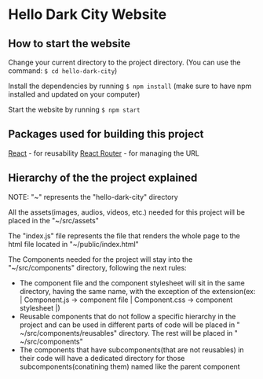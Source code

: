 # Hello Dark City Website
## How to start the website

 Change your current directory to the project directory. 
(You can use the command:  `$ cd hello-dark-city`)

Install the dependencies by running `$ npm install` (make sure to have npm installed and updated on your computer)

Start the website by running `$ npm start`

## Packages used for building this project

[React](reactjs.org) - for reusability
[React Router](https://reactrouter.com/) - for managing the URL



## Hierarchy of the the project explained

NOTE: "~" represents the "hello-dark-city" directory 

All the assets(images, audios, videos, etc.) needed for this project will be placed in the "~/src/assets"

The "index.js" file represents the file that renders the whole page to the html file located in "~/public/index.html"

The Components needed for the project will stay into the "~/src/components" directory, following the next rules:
-   The component file and the component stylesheet will sit in the same directory, having the same name, with the exception of the extension(ex: | Component.js -> component file | Component.css -> component stylesheet |)
-   Reusable components that do not follow a specific hierarchy in the project and can be used in different parts of code will be placed in " ~/src/components/reusables" directory. The rest will be placed in " ~/src/components" 
-   The components that have subcomponents(that are not reusables) in their code will have a dedicated directory for those subcomponents(conatining them) named like the parent component

